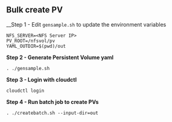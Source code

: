 ## Bulk create PV

__Step 1 - Edit `gensample.sh` to update the environment variables
```
NFS_SERVER=<NFS Server IP>
PV_ROOT=/nfsvol/pv
YAML_OUTDIR=$(pwd)/out
```
__Step 2 - Generate Persistent Volume yaml__
```shell
. ./gensample.sh
```

__Step 3 - Login with cloudctl__
```shell
cloudctl login
```

__Step 4 - Run batch job to create PVs__
```shell
. ./createbatch.sh --input-dir=out
```
